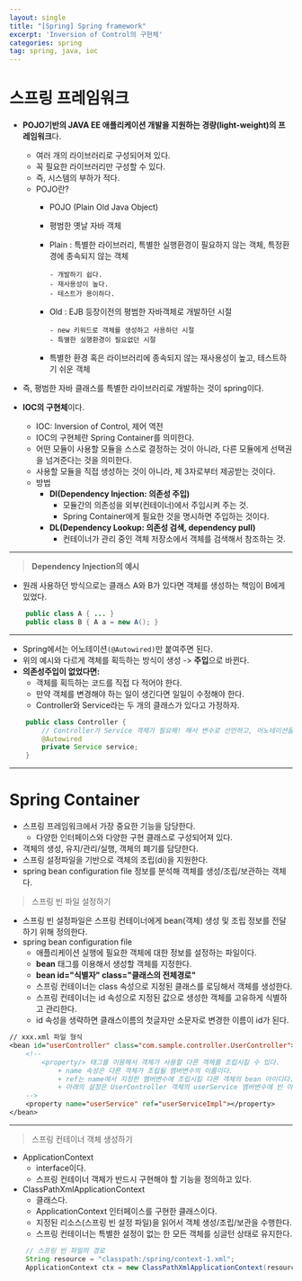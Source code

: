 ```yaml
---
layout: single
title: "[Spring] Spring framework"
excerpt: 'Inversion of Control의 구현체'
categories: spring
tag: spring, java, ioc
---
```


# 스프링 프레임워크
- **POJO기반의 JAVA EE 애플리케이션 개발을 지원하는 경량(light-weight)의 프레임워크**다.
    - 여러 개의 라이브러리로 구성되어져 있다.
    - 꼭 필요한 라이브러리만 구성할 수 있다.
    - 즉, 시스템의 부하가 적다.
    - POJO란?
        - POJO (Plain Old Java Object)
        - 평범한 옛날 자바 객체
		- Plain : 특별한 라이브러리, 특별한 실행환경이 필요하지 않는 객체, 특정환경에 종속되지 않는 객체

			  - 개발하기 쉽다.
			  - 재사용성이 높다.
			  - 테스트가 용이하다.
		- Old : EJB 등장이전의 평범한 자바객체로 개발하던 시절

			  - new 키워드로 객체를 생성하고 사용하던 시절
			  - 특별한 실행환경이 필요없던 시절
		- 특별한 환경 혹은 라이브러리에 종속되지 않는 재사용성이 높고, 테스트하기 쉬운 객체

- 즉, 평범한 자바 클래스를 특별한 라이브러리로 개발하는 것이 spring이다.

- **IOC의 구현체**이다.
    - IOC: Inversion of Control, 제어 역전
    - IOC의 구현체란 Spring Container를 의미한다.
    - 어떤 모듈이 사용할 모듈을 스스로 결정하는 것이 아니라, 다른 모듈에게 선택권을 넘겨준다는 것을 의미한다.
    - 사용할 모듈을 직접 생성하는 것이 아니라, 제 3자로부터 제공받는 것이다.
    - 방법
        - **DI(Dependency Injection: 의존성 주입)**
            - 모듈간의 의존성을 외부(컨테이너)에서 주입시켜 주는 것.
            - Spring Container에게 필요한 것을 명시하면 주입하는 것이다.
        - **DL(Dependency Lookup: 의존성 검색, dependency pull)**
            - 컨테이너가 관리 중인 객체 저장소에서 객체를 검색해서 참조하는 것.

---

> **Dependency Injection의 예시**

- 원래 사용하던 방식으로는 클래스 A와 B가 있다면 객체를 생성하는 책임이 B에게 있었다.

```java
    public class A { ... }
    public class B { A a = new A(); }
```
---

- Spring에서는 어노테이션`(@Autowired)`만 붙여주면 된다.
- 위의 예시와 다르게 객체를 획득하는 방식이 생성 -> **주입**으로 바뀐다.
- **의존성주입이 없었다면:**
    - 객체를 획득하는 코드를 직접 다 적어야 한다.
    - 만약 객체를 변경해야 하는 일이 생긴다면 일일이 수정해야 한다.
    - Controller와 Service라는 두 개의 클래스가 있다고 가정하자.

```java
    public class Controller { 
        // Controller가 Service 객체가 필요해! 해서 변수로 선언하고, 어노테이션을 붙여 제 3자인 스프링컨테이너에게 주입받은 것임
        @Autowired
        private Service service;
    }
```

--- 

# Spring Container
- 스프링 프레임워크에서 가장 중요한 기능을 담당한다.
    - 다양한 인터페이스와 다양한 구현 클래스로 구성되어져 있다.
- 객체의 생성, 유지/관리/실행, 객체의 폐기를 담당한다.
- 스프링 설정파일을 기반으로 객체의 조립(di)을 지원한다.
- spring bean configuration file 정보를 분석해 객체를 생성/조립/보관하는 객체다.

> 스프링 빈 파일 설정하기

- 스프링 빈 설정파일은 스프링 컨테이너에게 bean(객체) 생성 및 조립 정보를 전달하기 위해 정의한다.
- spring bean configuration file
    - 애플리케이션 실행에 필요한 객체에 대한 정보를 설정하는 파일이다.
	- **bean** 태그를 이용해서 생성할 객체를 지정한다.
	- **bean id="식별자" class="클래스의 전체경로"**
	- 스프링 컨테이너는 class 속성으로 지정된 클래스를 로딩해서 객체를 생성한다.
	- 스프링 컨테이너는 id 속성으로 지정된 값으로 생성한 객체를 고유하게 식별하고 관리한다.
	- id 속성을 생략하면 클래스이름의 첫글자만 소문자로 변경한 이름이 id가 된다.
    
```jsp
// xxx.xml 파일 형식
<bean id="userController" class="com.sample.controller.UserController">
    <!--
        <property/> 태그를 이용해서 객체가 사용할 다른 객체를 조립시킬 수 있다.
            + name 속성은 다른 객체가 조립될 멤버변수의 이름이다.
            + ref는 name에서 지정한 멤버변수에 조립시킬 다른 객체의 bean 아이디다.
            + 아래의 설정은 UserController 객체의 userService 멤버변수에 빈 아이디가 userServiceImpl인 객체를 조립시킨다.
    -->
    <property name="userService" ref="userServiceImpl"></property>
</bean>
```
---

> 스프링 컨테이너 객체 생성하기

- ApplicationContext
    + interface이다.
    + 스프링 컨테이너 객체가 반드시 구현해야 할 기능을 정의하고 있다. 
- ClassPathXmlApplicationContext
    + 클래스다.
    + ApplicationContext 인터페이스를 구현한 클래스이다.
    + 지정된 리소스(스프링 빈 설정 파일)을 읽어서 객체 생성/조립/보관을 수행한다.
    + 스프링 컨테이너는 특별한 설정이 없는 한 모든 객체를 싱글턴 상태로 유지한다.

```java
    // 스프링 빈 파일의 경로
    String resource = "classpath:/spring/context-1.xml";
    ApplicationContext ctx = new ClassPathXmlApplicationContext(resource);
```